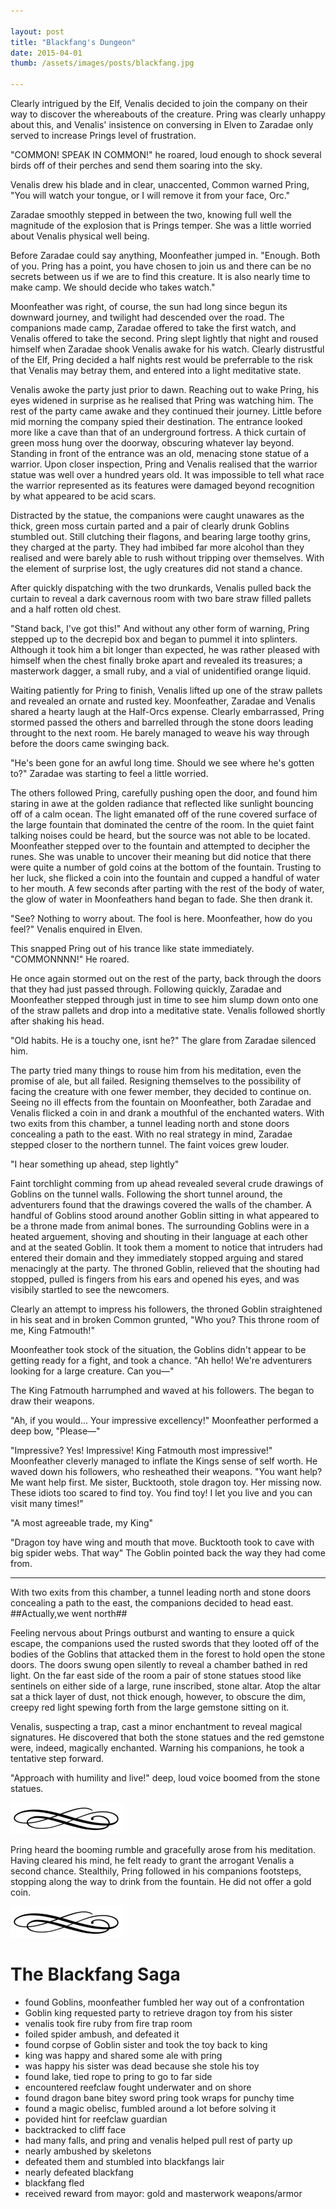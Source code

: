 ```yaml
---

layout: post
title: "Blackfang's Dungeon"
date: 2015-04-01
thumb: /assets/images/posts/blackfang.jpg

---
```


Clearly intrigued by the Elf, Venalis decided to join the company on their way to discover the whereabouts of the creature. Pring was clearly unhappy about this, and Venalis' insistence on conversing in Elven to Zaradae only served to increase Prings level of frustration.

"COMMON! SPEAK IN COMMON!" he roared, loud enough to shock several birds off of their perches and send them soaring into the sky.

Venalis drew his blade and in clear, unaccented, Common warned Pring, "You will watch your tongue, or I will remove it from your face, Orc."

Zaradae smoothly stepped in between the two, knowing full well the magnitude of the explosion that is Prings temper. She was a little worried about Venalis physical well being.

Before Zaradae could say anything, Moonfeather jumped in. "Enough. Both of you. Pring has a point, you have chosen to join us and there can be no secrets between us if we are to find this creature. It is also nearly time to make camp. We should decide who takes watch."

Moonfeather was right, of course, the sun had long since begun its downward journey, and twilight had descended over the road. The companions made camp, Zaradae offered to take the first watch, and Venalis offered to take the second. Pring slept lightly that night and roused himself when Zaradae shook Venalis awake for his watch. Clearly distrustful of the Elf, Pring decided a half nights rest would be preferrable to the risk that Venalis may betray them, and entered into a light meditative state.

Venalis awoke the party just prior to dawn. Reaching out to wake Pring, his eyes widened in surprise as he realised that Pring was watching him. The rest of the party came awake and they continued their journey. Little before mid morning the company spied their destination. The entrance looked more like a cave than that of an underground fortress. A thick curtain of green moss hung over the doorway, obscuring whatever lay beyond. Standing in front of the entrance was an old, menacing stone statue of a warrior. Upon closer inspection, Pring and Venalis realised that the warrior statue was well over a hundred years old. It was impossible to tell what race the warrior represented as its features were damaged beyond recognition by what appeared to be acid scars.

Distracted by the statue, the companions were caught unawares as the thick, green moss curtain parted and a pair of clearly drunk Goblins stumbled out. Still clutching their flagons, and bearing large toothy grins, they charged at the party. They had imbibed far more alcohol than they realised and were barely able to rush without tripping over themselves. With the element of surprise lost, the ugly creatures did not stand a chance.

After quickly dispatching with the two drunkards, Venalis pulled back the curtain to reveal a dark cavernous room with two bare straw filled pallets and a half rotten old chest.

"Stand back, I've got this!" And without any other form of warning, Pring stepped up to the decrepid box and began to pummel it into splinters. Although it took him a bit longer than expected, he was rather pleased with himself when the chest finally broke apart and revealed its treasures; a masterwork dagger, a small ruby, and a vial of unidentified orange liquid.

Waiting patiently for Pring to finish, Venalis lifted up one of the straw pallets and revealed an ornate and rusted key. Moonfeather, Zaradae and Venalis shared a hearty laugh at the Half-Orcs expense. Clearly embarrassed, Pring stormed passed the others and barrelled through the stone doors leading throught to the next room. He barely managed to weave his way through before the doors came swinging back.

"He's been gone for an awful long time. Should we see where he's gotten to?" Zaradae was starting to feel a little worried.

The others followed Pring, carefully pushing open the door, and found him staring in awe at the golden radiance that reflected like sunlight bouncing off of a calm ocean. The light emanated off of the rune covered surface of the large fountain that dominated the centre of the room. In the quiet faint talking noises could be heard, but the source was not able to be located. Moonfeather stepped over to the fountain and attempted to decipher the runes. She was unable to uncover their meaning but did notice that there were quite a number of gold coins at the bottom of the fountain. Trusting to her luck, she flicked a coin into the fountain and cupped a handful of water to her mouth. A few seconds after parting with the rest of the body of water, the glow of water in Moonfeathers hand began to fade. She then drank it.

"See? Nothing to worry about. The fool is here. Moonfeather, how do you feel?" Venalis enquired in Elven.

This snapped Pring out of his trance like state immediately. "COMMONNNN!" He roared.

He once again stormed out on the rest of the party, back through the doors that they had just passed through. Following quickly, Zaradae and Moonfeather stepped through just in time to see him slump down onto one of the straw pallets and drop into a meditative state. Venalis followed shortly after shaking his head.

"Old habits. He is a touchy one, isnt he?" The glare from Zaradae silenced him.

The party tried many things to rouse him from his meditation, even the promise of ale, but all failed. Resigning themselves to the possibility of facing the creature with one fewer member, they decided to continue on. Seeing no ill effects from the fountain on Moonfeather, both Zaradae and Venalis flicked a coin in and drank a mouthful of the enchanted waters. With two exits from this chamber, a tunnel leading north and stone doors concealing a path to the east. With no real strategy in mind, Zaradae stepped closer to the northern tunnel. The faint voices grew louder.

"I hear something up ahead, step lightly"

Faint torchlight comming from up ahead revealed several crude drawings of Goblins on the tunnel walls. Following the short tunnel around, the adventurers found that the drawings covered the walls of the chamber. A handful of Goblins stood around another Goblin sitting in what appeared to be a throne made from animal bones. The surrounding Goblins were in a heated arguement, shoving and shouting in their language at each other and at the seated Goblin. It took them a moment to notice that intruders had entered their domain and they immediately stopped arguing and stared menacingly at the party. The throned Goblin, relieved that the shouting had stopped, pulled is fingers from his ears and opened his eyes, and was visibily startled to see the newcomers.

Clearly an attempt to impress his followers, the throned Goblin straightened in his seat and in broken Common grunted, "Who you? This throne room of me, King Fatmouth!"

Moonfeather took stock of the situation, the Goblins didn't appear to be getting ready for a fight, and took a chance. "Ah hello! We're adventurers looking for a large creature. Can you&mdash;"

The King Fatmouth harrumphed and waved at his followers. The began to draw their weapons.

"Ah, if you would... Your impressive excellency!" Moonfeather performed a deep bow, "Please&mdash;"

"Impressive? Yes! Impressive! King Fatmouth most impressive!" Moonfeather cleverly managed to inflate the Kings sense of self worth. He waved down his followers, who resheathed their weapons. "You want help? Me want help first. Me sister, Bucktooth, stole dragon toy. Her missing now. These idiots too scared to find toy. You find toy! I let you live and you can visit many times!"

"A most agreeable trade, my King"

"Dragon toy have wing and mouth that move. Bucktooth took to cave with big spider webs. That way" The Goblin pointed back the way they had come from.

----------

With two exits from this chamber, a tunnel leading north and stone doors concealing a path to the east, the companions decided to head east. ##Actually,we went north##


Feeling nervous about Prings outburst and wanting to ensure a quick escape, the companions used the rusted swords that they looted off of the bodies of the Goblins that attacked them in the forest to hold open the stone doors. The doors swung open silently to reveal a chamber bathed in red light. On the far east side of the room a pair of stone statues stood like sentinels on either side of a large, rune inscribed, stone altar. Atop the altar sat a thick layer of dust, not thick enough, however, to obscure the dim, creepy red light spewing forth from the large gemstone sitting on it.

Venalis, suspecting a trap, cast a minor enchantment to reveal magical signatures. He discovered that both the stone statues and the red gemstone were, indeed, magically enchanted. Warning his companions, he took a tentative step forward.

"Approach with humility and live!" deep, loud voice boomed from the stone statues.

![break](/assets/images/posts/break.png)

Pring heard the booming rumble and gracefully arose from his meditation. Having cleared his mind, he felt ready to grant the arrogant Venalis a second chance. Stealthily, Pring followed in his companions footsteps, stopping along the way to drink from the fountain. He did not offer a gold coin.

![break](/assets/images/posts/break.png)


# The Blackfang Saga

- found Goblins, moonfeather fumbled her way out of a confrontation
- Goblin king requested party to retrieve dragon toy from his sister
- venalis took fire ruby from fire trap room
- foiled spider ambush, and defeated it
- found corpse of Goblin sister and took the toy back to king
- king was happy and shared some ale with pring
- was happy his sister was dead because she stole his toy
- found lake, tied rope to pring to go to far side
- encountered reefclaw fought underwater and on shore
- found dragon bane bitey sword pring took wraps for punchy time
- found a magic obelisc, fumbled around a lot before solving it
- povided hint for reefclaw guardian
- backtracked to cliff face
- had many falls, and pring and venalis helped pull rest of party up
- nearly ambushed by skeletons
- defeated them and stumbled into blackfangs lair
- nearly defeated blackfang
- blackfang fled
- received reward from mayor: gold and masterwork weapons/armor
